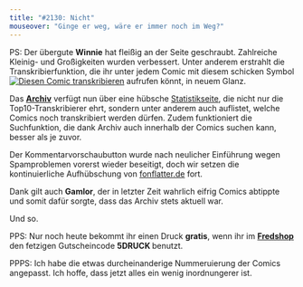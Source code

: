 ```yaml
---
title: "#2130: Nicht"
mouseover: "Ginge er weg, wäre er immer noch im Weg?"
---
```


PS:
Der übergute <strong>Winnie</strong> hat fleißig an der Seite geschraubt. Zahlreiche Kleinig- und Großigkeiten wurden verbessert. Unter anderem erstrahlt die Transkribierfunktion, die ihr unter jedem Comic mit diesem schicken Symbol <a href="http://www.fonflatter.de/archiv/?transcribe&comicid=2633"><img src="http://www.fonflatter.de/bilder/transkript_btn.gif" alt="Diesen Comic transkribieren" /></a> aufrufen könnt, in neuem Glanz.

Das <a href="http://www.fonflatter.de/archiv"><strong>Archiv</strong></a> verfügt nun über eine hübsche <a href="http://www.fonflatter.de/archiv/?stats">Statistikseite</a>, die nicht nur die Top10-Transkribierer ehrt, sondern unter anderem auch auflistet, welche Comics noch transkribiert werden dürfen. Zudem funktioniert die Suchfunktion, die dank Archiv auch innerhalb der Comics suchen kann, besser als je zuvor.

Der Kommentarvorschaubutton wurde nach neulicher Einführung wegen Spamproblemen vorerst wieder beseitigt, doch wir setzen die kontinuierliche Aufhübschung von <a href="http://www.fonflatter.de">fonflatter.de</a> fort.

Dank gilt auch <strong>Gamlor</strong>, der in letzter Zeit wahrlich eifrig Comics abtippte und somit dafür sorgte, dass das Archiv stets aktuell war.

Und so.

PPS: 
Nur noch heute bekommt ihr einen Druck <strong>gratis</strong>, wenn ihr im <a href="http://fred-o-mat.spreadshirt.net" title="der fetzige Fredshop"><strong>Fredshop </strong></a>den fetzigen Gutscheincode <strong>5DRUCK </strong>benutzt.

PPPS:
Ich habe die etwas durcheinanderige Nummeruierung der Comics angepasst. Ich hoffe, dass jetzt alles ein wenig inordnungerer ist.


